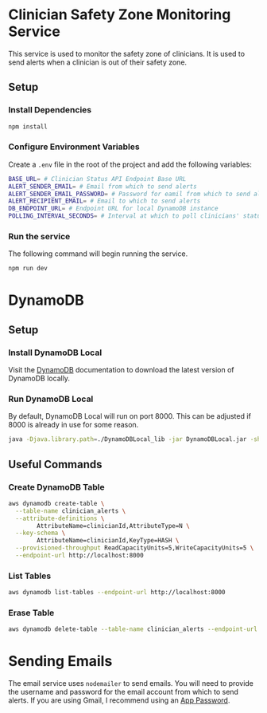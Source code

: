 # Clinician Safety Zone Monitoring Service

This service is used to monitor the safety zone of clinicians. It is used to send alerts when a clinician is out of their safety zone.

## Setup

### Install Dependencies

```bash
npm install
```

### Configure Environment Variables

Create a `.env` file in the root of the project and add the following variables:

```bash
BASE_URL= # Clinician Status API Endpoint Base URL
ALERT_SENDER_EMAIL= # Email from which to send alerts
ALERT_SENDER_EMAIL_PASSWORD= # Password for eamil from which to send alerts
ALERT_RECIPIENT_EMAIL= # Email to which to send alerts
DB_ENDPOINT_URL= # Endpoint URL for local DynamoDB instance
POLLING_INTERVAL_SECONDS= # Interval at which to poll clinicians' status (Default: 5 seconds)
```


### Run the service
The following command will begin running the service.

```bash
npm run dev
```

# DynamoDB

## Setup

### Install DynamoDB Local

Visit the [DynamoDB](https://docs.aws.amazon.com/amazondynamodb/latest/developerguide/DynamoDBLocal.html) documentation to download the latest version of DynamoDB locally.

### Run DynamoDB Local
By default, DynamoDB Local will run on port 8000. This can be adjusted if 8000 is already in use for some reason.

```bash
java -Djava.library.path=./DynamoDBLocal_lib -jar DynamoDBLocal.jar -sharedDb
```

## Useful Commands

### Create DynamoDB Table

```bash
aws dynamodb create-table \
  --table-name clinician_alerts \
  --attribute-definitions \
        AttributeName=clinicianId,AttributeType=N \
  --key-schema \
        AttributeName=clinicianId,KeyType=HASH \
  --provisioned-throughput ReadCapacityUnits=5,WriteCapacityUnits=5 \
  --endpoint-url http://localhost:8000
```

### List Tables

```bash
aws dynamodb list-tables --endpoint-url http://localhost:8000
```

### Erase Table

```bash
aws dynamodb delete-table --table-name clinician_alerts --endpoint-url http://localhost:8000
```

# Sending Emails
The email service uses `nodemailer` to send emails. You will need to provide the username and password for the email account from which to send alerts. If you are using Gmail, I recommend using an [App Password](https://support.google.com/accounts/answer/185833?hl=en).

